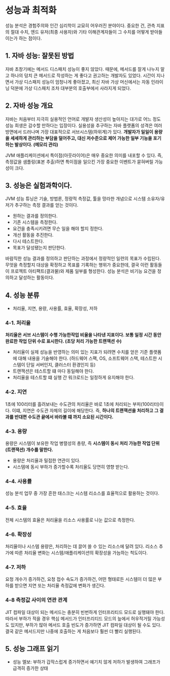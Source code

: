 # 성능과 최적화

성능 분석은 경험주의와 인간 심리학이 교묘히 어우러진 분야이다. 중요한 건, 관측 지표의 절대 수치, 엔드 유저(최종 사용자)와 기타 이해관계자들이 그 수치를 어떻게 받아들이는가 하는 점이다.

## 1. 자바 성능: 잘못된 방법

자바 초창기에는 메서드 디스패치 성능이 좋지 않았다. 때문에, 메서드를 잘게 나누지 말고 하나의 덩치 큰 메서드로 작성하는 게 좋다고 권고하는 개발자도 있었다. 시간이 지나면서 가상 디스패치 성능이 엄청나게 좋아졌고, 최신 자바 가상 머신에서는 자동 인라이닝 덕분에 가상 디스패치 조차 대부분의 호출부에서 사라지게 되었다.

## 2. 자바 성능 개요

자바는 처음부터 지극히 실용적인 언어로 개발자 생산성이 높아지는 대가로 어느 정도 성능 희생은 감수할 만하다는 입장이다. 실용성을 추구하는 자바 플랫폼의 성격은 여러 방면에서 드러나며 가장 대표적으로 서브시스템(하위계)가 있다. **개발자가 일일이 용량을 세세하게 관리하는 부담을 덜어주고, 대신 저수준으로 제어 가능한 일부 기능을 포기하는 발상이다. (메모리 관리)**

JVM 애플리케이션에서 특이점(아웃라이어)은 매우 중요한 의미를 내포할 수 있다. 즉, 측정값을 샘플링(표본 추출)하면 특이점을 일으킨 가장 중요한 이벤트가 묻혀버릴 가능성이 크다.

## 3. 성능은 실험과학이다.

JVM 성능 튜닝은 기술, 방법론, 정량적 측정값, 툴을 망라한 개념으로 시스템 소유자/유저가 추구하는 측정 결과를 얻는 것이다.

- 원하는 결과를 정의한다.
- 기존 시스템을 측정한다.
- 요건을 충족시키려면 무슨 일을 해야 할지 정한다.
- 개선 활동을 추진한다.
- 다시 테스트한다.
- 목표가 달성됐는지 판단한다.

바람직한 성능 결과를 정의하고 판단하는 과정에서 정량적인 일련의 목표가 수립된다. 무엇을 측정할지 대상을 확정하고 목표를 기록하는 행위가 중요한데, 결국 이런 활동들이 프로젝트 아티팩트(결과물)와 제품 일부를 형성한다. 성능 분석은 비기능 요건을 정의하고 달성하는 활동이다.

## 4. 성능 분류

- 처리율, 지연, 용량, 사용률, 효율, 확장성, 저하

### 4-1. 처리율

**처리율은 서브 시스템이 수행 가능한작업 비율을 나타낸 지표이다. 보통 일정 시간 동안 완료한 작업 단위 수로 표시한다. (초당 처리 가능한 트랜잭션 수)**

- 처리율이 실제 성능을 반영하는 의미 있는 지표가 되려면 수치를 얻은 기준 플랫폼에 대해 내용을 기술해야 한다. (하드웨어 스팩, OS, 소프트웨어 스택, 테스트한 시스템이 단일 서버인지, 클러스터 환경인지 등)
- 트랜잭션은 테스트할 떄 마다 동일해야 한다.
- 처리율을 테스트할 떄 실행 간 워크로드는 일정하게 유지해야 한다.

### 4-2. 지연

1초에 100리터를 흘려보내는 수도관의 처리율은 바로 1초에 처리되는 부피(100리터)이다. 이떄, 지연은 수도관 자체의 길이에 해당한다. 즉, **하나의 트랜잭션을 처리하고 그 결과를 반대편 수도관 끝에서 바라볼 떄 까지 소요된 시간이다.**

### 4-3. 용량

용량은 시스템이 보유한 작업 병렬성의 총량, 즉 **시스템이 동시 처리 가능한 작업 단위(트랜잭션) 개수를 말한다.**

- 용량은 처리율과 밀접한 연관이 있다.
- 시스템에 동시 부하가 증가할수록 처리율도 당연히 영향 받는다.

### 4-4. 사용률

성능 분석 업무 중 가장 흔한 태스크는 시스템 리소스를 효율적으로 활용하는 것이다.

### 4-5. 효율

전체 시스템의 효율은 처리율을 리소스 사용률로 나눈 값으로 측정한다.

### 4-6. 확장성

처리율이나 시스템 용량은, 처리하는 데 끌어 쓸 수 있는 리소스에 달려 있다. 리소스 추가에 따른 처리율 변화는 시스템/애플리케이션의 확장성을 가늠하는 척도이다.

### 4-7. 저하

요청 개수가 증가하건, 요청 접수 속도가 증가하건, 어떤 형태로든 시스템이 더 많은 부하를 받으면 지연 또는 처리율 측정값에 변화가 생긴다.

### 4-8 측정값 사이의 연관 관계

JIT 컴파일 대상이 되는 메서드는 충분히 빈번하게 인터프리티드 모드로 실행돼야 한다. 따라서 부하가 적을 경우 핵심 메서드가 인터프리티드 모드의 늪에서 허우적거릴 가능성도 있지만, 부하가 많아 메서드 호출 빈도가 증가하면 JIT 컴파일 대상이 될 수도 있다. 결국 같은 메서드지만 나중에 호출하는 게 처음보다 훨씬 더 빨리 실행된다.

## 5. 성능 그래프 읽기

- 성능 엘보: 부하가 갑작스럽게 증가하면서 예기치 않게 저하가 발생하여 그래프가 급격히 증가한 상태
